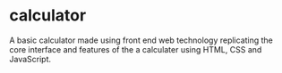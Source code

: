 # calculator
A basic calculator made using front end web technology replicating the core interface and features of the a calculater using HTML, CSS and JavaScript.  
